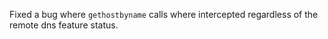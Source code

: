 Fixed a bug where `gethostbyname` calls where intercepted regardless of the remote dns feature status.